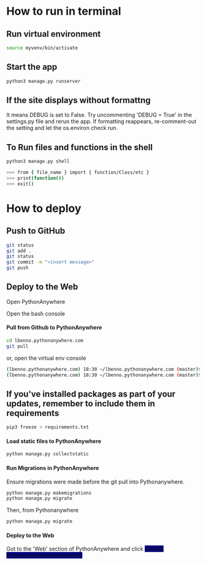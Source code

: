 # How to run in terminal

## Run virtual environment 

```bash
source myvenv/bin/activate
```

## Start the app  

```bash
python3 manage.py runserver
```

## If the site displays without formattng 
It means DEBUG is set to False. 
Try uncommenting 'DEBUG = True' in the settings.py file and rerun the app. 
If formatting reappears, re-comment-out the setting and let the os.environ check run. 



## To Run files and functions in the shell

```bash
python3 manage.py shell

>>> from { file_name } import { function/Class/etc }
>>> print(function())
>>> exit()
```


# How to deploy

## Push to GitHub


```bash
git status
git add .
git status
git commit -m "<insert message>"
git push
```



## Deploy to the Web
Open PythonAnywhere

Open the bash console 

#### Pull from Github to PythonAnywhere

```bash
cd lbenno.pythonanywhere.com
git pull
```

or, open the virtual env console 
```bash
(lbenno.pythonanywhere.com) 18:30 ~/lbenno.pythonanywhere.com (master)$ 
(lbenno.pythonanywhere.com) 18:30 ~/lbenno.pythonanywhere.com (master)$ git pull
```

## If you've installed packages as part of your updates, remember to include them in requirements

```bash
pip3 freeze > requirements.txt
```



#### Load static files to PythonAnywhere

```bash
python manage.py collectstatic
```


#### Run Migrations in PythonAnywhere

Ensure migrations were made before the git pull into Pythonanywhere.

```bash
python manage.py makemigrations
python manage.py migrate
```

Then, from Pythonanywhere
```bash
python manage.py migrate
```

#### Deploy to the Web

Got to the 'Web' section of PythonAnywhere and click <span style="background-color: navy;">'Reload lbenno/pythonanywhere.com'<span>
